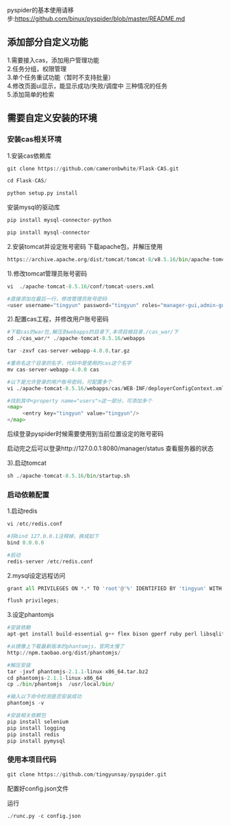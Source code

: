 pyspider的基本使用请移步:https://github.com/binux/pyspider/blob/master/README.md

## 添加部分自定义功能
1.需要接入cas，添加用户管理功能  
2.任务分组，权限管理  
3.单个任务重试功能（暂时不支持批量）  
4.修改页面ui显示，能显示成功/失败/调度中 三种情况的任务  
5.添加简单的检索

## 需要自定义安装的环境

### 安装cas相关环境
1.安装cas依赖库
```python
git clone https://github.com/cameronbwhite/Flask-CAS.git

cd Flask-CAS/

python setup.py install
```
安装mysql的驱动库
```python
pip install mysql-connector-python

pip install mysql-connector
```

2.安装tomcat并设定账号密码
下载apache包，并解压使用  
```python
https://archive.apache.org/dist/tomcat/tomcat-8/v8.5.16/bin/apache-tomcat-8.5.16.tar.gz
```
1).修改tomcat管理员账号密码
```python
vi  ./apache-tomcat-8.5.16/conf/tomcat-users.xml

#直接添加在最后一行，修改管理员账号密码
<user username="tingyun" password="tingyun" roles="manager-gui,admin-gui"/>
```

2).配置cas工程，并修改用户账号密码
```python
#下载cas的war包,解压到webapps的目录下,本项目根目录./cas_war/下
cd ./cas_war/* ./apache-tomcat-8.5.16/webapps

tar -zxvf cas-server-webapp-4.0.0.tar.gz

#重命名这个目录的名字，代码中是使用的cas这个名字
mv cas-server-webapp-4.0.0 cas
```

```python
#以下是允许登录的用户账号密码，可配置多个
vi ./apache-tomcat-8.5.16/webapps/cas/WEB-INF/deployerConfigContext.xml

#找到其中<property name="users">这一部分，可添加多个
<map>
     <entry key="tingyun" value="tingyun"/>
</map>
```
后续登录pyspider时候需要使用到当前位置设定的账号密码

启动完之后可以登录http://127.0.0.1:8080/manager/status 查看服务器的状态

3).启动tomcat
```python
sh ./apache-tomcat-8.5.16/bin/startup.sh
```

### 启动依赖配置
1.启动redis
```python
vi /etc/redis.conf

#将bind 127.0.0.1注释掉，换成如下
bind 0.0.0.0

#启动
redis-server /etc/redis.conf
```

2.mysql设定远程访问
```python
grant all PRIVILEGES ON *.* TO 'root'@'%' IDENTIFIED BY 'tingyun' WITH GRANT OPTION;

flush privileges;
```

3.设定phantomjs
```python
#安装依赖
apt-get install build-essential g++ flex bison gperf ruby perl libsqlite3-dev libfontconfig1-dev libicu-dev libfreetype6 libssl-dev libpng-dev libjpeg-dev python libx11-dev libxext-dev

#从镜像上下载最新版本的phantomjs，官网太慢了
http://npm.taobao.org/dist/phantomjs/

#解压安装
tar -jxvf phantomjs-2.1.1-linux-x86_64.tar.bz2
cd phantomjs-2.1.1-linux-x86_64
cp ./bin/phantomjs  /usr/local/bin/

#输入以下命令检测是否安装成功
phantomjs -v

#安装相关依赖包
pip install selenium
pip install logging
pip install redis
pip install pymysql
```



### 使用本项目代码
```python
git clone https://github.com/tingyunsay/pyspider.git
```
配置好config.json文件

运行
```python
./runc.py -c config.json
```

